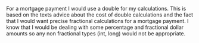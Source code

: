 For a mortgage payment I would use a double for my calculations. This is based on the texts advice about the cost of double calculations and the fact that I would want precise fractional calculations for a mortgage payment. I know that I would be dealing with some percentage and fractional dollar amounts so any non fractional types (int, long) would not be appropriate.